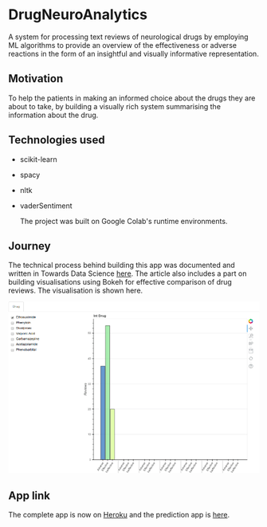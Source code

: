 # DrugNeuroAnalytics

A system for processing text reviews of neurological drugs by employing ML algorithms to provide an overview of the effectiveness or adverse reactions in the form of an insightful and visually informative representation.

## Motivation

To help the patients in making an informed choice about the drugs they are about to take, by building a visually rich system summarising the information about the drug.

## Technologies used

* scikit-learn
* spacy
* nltk
* vaderSentiment
    
    The project was built on Google Colab's runtime environments.
    
## Journey

The technical process behind building this app was documented and written in Towards Data Science [here](https://towardsdatascience.com/how-machine-learning-can-help-identify-effectiveness-and-adverseness-of-a-drug-e23c7933c233).
The article also includes a part on building visualisations using Bokeh for effective comparison of drug reviews. The visualisation is shown here.

![here](https://github.com/DipenChawla/DrugNeuroAnalytics/blob/master/finaleeeeeeestt.gif)

## App link

The complete app is now on [Heroku](https://we-care-neuro.herokuapp.com/) and the prediction app is [here](https://we-care-neuro.herokuapp.com/prediction).
